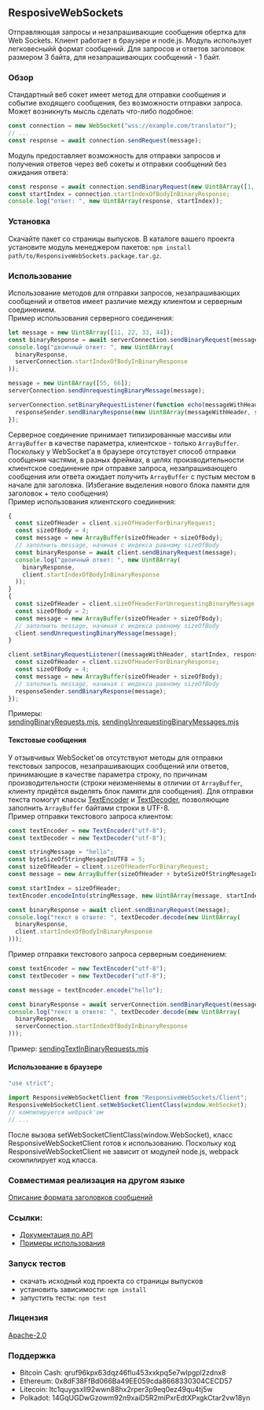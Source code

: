 ## ResposiveWebSockets

Отправляющая запросы и незапрашивающие сообщения обертка для Web Sockets.
Клиент работает в браузере и node.js. Модуль использует легковесныйй формат сообщений.
Для запросов и ответов заголовок размером 3 байта, для незапрашивающих сообщений - 1 байт.

### Обзор

Стандартный веб сокет имеет метод для отправки сообщения и событие входящего сообщения,
без возможности отправки запроса.
Может возникнуть мысль сделать что-либо подобное:

```js
const connection = new WebSocket("wss://example.com/translator");
// ...
const response = await connection.sendRequest(message);
```

Модуль предоставляет возможность для отправки запросов и получения ответов
через веб сокеты и отправки сообщений без ожидания ответа:

```js
const response = await connection.sendBinaryRequest(new Uint8Array([1, 2, 3, 4]).buffer);
const startIndex = connection.startIndexOfBodyInBinaryResponse;
console.log("ответ: ", new Uint8Array(response, startIndex));
```

### Установка

Скачайте пакет со страницы выпусков. В каталоге вашего проекта установите модуль менеджером пакетов:
`npm install path/to/ResponsiveWebSockets.package.tar.gz`.

### Использование

Использование методов для отправки запросов, незапрашивающих сообщений и ответов имеет различие
между клиентом и серверным соединением.  
Пример использования серверного соединения:

```js
let message = new Uint8Array([11, 22, 33, 44]);
const binaryResponse = await serverConnection.sendBinaryRequest(message);
console.log("двоичный ответ: ", new Uint8Array(
  binaryResponse,
  serverConnection.startIndexOfBodyInBinaryResponse
));

message = new Uint8Array([55, 66]);
serverConnection.sendUnrequestingBinaryMessage(message);

serverConnection.setBinaryRequestListener(function echo(messageWithHeader, startIndex, responseSender) {
  responseSender.sendBinaryResponse(new Uint8Array(messageWithHeader, startIndex));
});
```

Серверное соединение принимает типизированные массивы или `ArrayBuffer` в качестве параметра,
клиентское - только `ArrayBuffer`. Поскольку у WebSocket'а в браузере отсутствует способ отправки
сообщения частями, в разных фреймах, в целях производительности клиентское соединение при отправке
запроса, незапрашивающего сообщения или ответа ожидает получить `ArrayBuffer` с пустым местом в начале
для заголовка. (Избегание выделения нового блока памяти для заголовок + тело сообщения)  
Пример использования клиентского соединения:

```js
{
  const sizeOfHeader = client.sizeOfHeaderForBinaryRequest;
  const sizeOfBody = 4;
  const message = new ArrayBuffer(sizeOfHeader + sizeOfBody);
  // заполнить message, начиная с индекса равному sizeOfBody
  const binaryResponse = await client.sendBinaryRequest(message);
  console.log("двоичный ответ: ", new Uint8Array(
    binaryResponse,
    client.startIndexOfBodyInBinaryResponse
  ));
}
{
  const sizeOfHeader = client.sizeOfHeaderForUnrequestingBinaryMessage;
  const sizeOfBody = 2;
  const message = new ArrayBuffer(sizeOfHeader + sizeOfBody);
  // заполнить message, начиная с индекса равному sizeOfBody
  client.sendUnrequestingBinaryMessage(message);
}

client.setBinaryRequestListener((messageWithHeader, startIndex, responseSender) => {
  const sizeOfHeader = client.sizeOfHeaderForBinaryResponse;
  const sizeOfBody = 4;
  const message = new ArrayBuffer(sizeOfHeader + sizeOfBody);
  // заполнить message, начиная с индекса равному sizeOfBody
  responseSender.sendBinaryResponse(message);
});
```

Примеры:  
[sendingBinaryRequests.mjs](./examples/sendingBinaryRequests.mjs),
[sendingUnrequestingBinaryMessages.mjs](./examples/sendingUnrequestingBinaryMessages.mjs)

#### Текстовые сообщения

У отзывчивых WebSocket'ов отсутствуют методы для отправки текстовых запросов, незапрашивающих сообщений или ответов,
принимающие в качестве параметра строку, по причинам производительности
(строки неизменяемы в отличии от `ArrayBuffer`, клиенту придётся выделять блок памяти для сообщения).
Для отправки текста помогут классы
[TextEncoder](https://developer.mozilla.org/en-US/docs/Web/API/TextEncoder)
и
[TextDecoder](https://developer.mozilla.org/en-US/docs/Web/API/TextDecoder),
позволяющие заполнить `ArrayBuffer` байтами строки в UTF-8.  
Пример отправки текстового запроса клиентом:

```js
const textEncoder = new TextEncoder("utf-8");
const textDecoder = new TextDecoder("utf-8");

const stringMessage = "hello";
const byteSizeOfStringMesageInUTF8 = 5;
const sizeOfHeader = client.sizeOfHeaderForBinaryRequest;
const message = new ArrayBuffer(sizeOfHeader + byteSizeOfStringMesageInUTF8);

const startIndex = sizeOfHeader;
textEncoder.encodeInto(stringMessage, new Uint8Array(message, startIndex));

const binaryResponse = await client.sendBinaryRequest(message);
console.log("текст в ответе: ", textDecoder.decode(new Uint8Array(
  binaryResponse,
  client.startIndexOfBodyInBinaryResponse
)));
```

Пример отправки текстового запроса серверным соединением:

```js
const textEncoder = new TextEncoder("utf-8");
const textDecoder = new TextDecoder("utf-8");

const message = textEncoder.encode("hello");

const binaryResponse = await serverConnection.sendBinaryRequest(message);
console.log("текст в ответе: ", textDecoder.decode(new Uint8Array(
  binaryResponse,
  serverConnection.startIndexOfBodyInBinaryResponse
)));
```

Пример: [sendingTextInBinaryRequests.mjs](./examples/sendingTextInBinaryRequests.mjs)

#### Использование в браузере

```js
"use strict";

import ResponsiveWebSocketClient from "ResponsiveWebSockets/Client";
ResponsiveWebSocketClient.setWebSocketClientClass(window.WebSocket);
// компилируется webpack'ом
// ...
```

После вызова setWebSocketClientClass(window.WebSocket), класс ResponsiveWebSocketClient готов к использованию.
Поскольку код ResponsiveWebSocketClient не зависит от модулей node.js, webpack скомпилирует код класса.

### Совместимая реализация на другом языке

[Описание формата заголовков сообщений](./docs/messagesHeadersFormat.ru.md)

### Ссылки:

- [Документация по API](./docs/API.ru.md)
- [Примеры использования](./examples)

### Запуск тестов

- скачать исходный код проекта со страницы выпусков
- установить зависимости: `npm install`
- запустить тесты: `npm test`

### Лицензия

[Apache-2.0](http://www.apache.org/licenses/LICENSE-2.0)

### Поддержка

- Bitcoin Cash: qruf96kpx63dqz46flu453xxkpq5e7wlpgpl2zdnx8
- Ethereum: 0x8dF38FfBd066Ba49EE059cda8668330304CECD57
- Litecoin: ltc1quygsxll92wwn88hx2rper3p9eq0ez49qu4tj5w
- Polkadot: 14GqUGDwGzowm92n9xaiD5R2miPxrEdtXPxgkCtar2vw18yn
